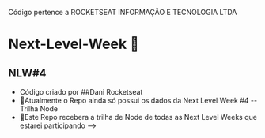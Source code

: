 Código pertence a ROCKETSEAT INFORMAÇÃO E TECNOLOGIA LTDA

# Next-Level-Week 🚀

## NLW#4
 - Código criado por ##Dani Rocketseat
 - 🚀Atualmente o Repo ainda só possui os dados da Next Level Week #4 -- Trilha Node
 - 🚀Este Repo recebera a trilha de Node de todas as Next Level Weeks que estarei participando
 -->
